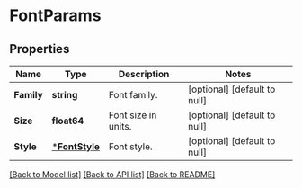# FontParams

## Properties
Name | Type | Description | Notes
------------ | ------------- | ------------- | -------------
**Family** | **string** | Font family.              | [optional] [default to null]
**Size** | **float64** | Font size in units.              | [optional] [default to null]
**Style** | [***FontStyle**](FontStyle.md) | Font style.              | [optional] [default to null]

[[Back to Model list]](../README.md#documentation-for-models) [[Back to API list]](../README.md#documentation-for-api-endpoints) [[Back to README]](../README.md)


